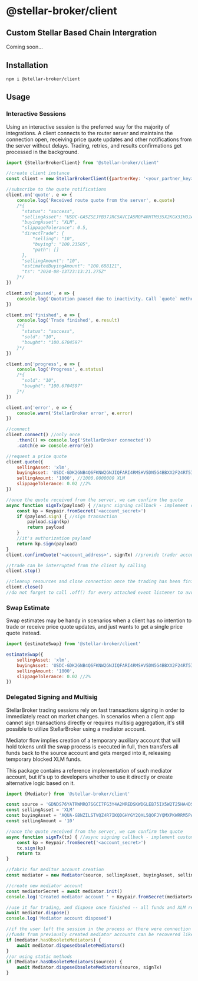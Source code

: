 # @stellar-broker/client

## Custom Stellar Based Chain Intergration
Coming soon...

## Installation

```
npm i @stellar-broker/client
```

## Usage

### Interactive Sessions

Using an interactive session is the preferred way for the majority of integrations.
A client connects to the router server and maintains the connection open, receiving price quote updates and other 
notifications from the server without delays. Trading, retries, and results confirmations get processed in the
background.

```js
import {StellarBrokerClient} from '@stellar-broker/client'

//create client instance
const client = new StellarBrokerClient({partnerKey: '<your_partner_key>'})

//subscribe to the quote notifications
client.on('quote', e => {
    console.log('Received route quote from the server', e.quote)
    /*{
      "status": "success",
      "sellingAsset": "USDC-GA5ZSEJYB37JRC5AVCIA5MOP4RHTM335X2KGX3IHOJAPP5RE34K4KZVN",
      "buyingAsset": "XLM",
      "slippageTolerance": 0.5,
      "directTrade": {
          "selling": "10",
          "buying": "100.23505",
          "path": []
      },
      "sellingAmount": "10",
      "estimatedBuyingAmount": "100.688121",
      "ts": "2024-08-13T23:13:21.275Z"
    }*/
})

client.on('paused', e => {
    console.log('Quotation paused due to inactivity. Call `quote` method to resume.')
})

client.on('finished', e => {
    console.log('Trade finished', e.result)
    /*{
      "status": "success",
      "sold": "10",
      "bought": "100.6704597"
    }*/
})

client.on('progress', e => {
    console.log('Progress', e.status)
    /*{
      "sold": "10",
      "bought": "100.6704597"
    }*/
})

client.on('error', e => {
    console.warn('StellarBroker error', e.error)
})

//connect
client.connect() //only once
    .then(() => console.log('StellarBroker connected'))
    .catch(e => console.error(e))

//request a price quote
client.quote({
    sellingAsset: 'xlm',
    buyingAsset: 'USDC-GDK2GNB4Q6FKNW2GNJIQFARI4RMSHV5DN5G4BBXX2F24RT5I4QT7TWZ7',
    sellingAmount: '1000', //1000.0000000 XLM
    slippageTolerance: 0.02 //2%
})

//once the quote received from the server, we can confirm the quote
async function signTx(payload) { //async signing callback - implement custom logic here
    const kp = Keypair.fromSecret('<account_secret>')
    if (payload.sign) { //sign transaction
        payload.sign(kp)
        return payload
    } 
    //it's authorization payload
    return kp.sign(payload)
}
client.confirmQuote('<account_address>', signTx) //provide trader account address

//trade can be interrupted from the client by calling
client.stop()

//cleanup resources and close connection once the trading has been finished
client.close()
//do not forget to call .off() for every attached event listener to avoid memory leaks
```

### Swap Estimate

Swap estimates may be handy in scenarios when a client has no intention to trade or receive price quote updates,
and just wants to get a single price quote instead.

```js
import {estimateSwap} from '@stellar-broker/client'

estimateSwap({
    sellingAsset: 'xlm',
    buyingAsset: 'USDC-GDK2GNB4Q6FKNW2GNJIQFARI4RMSHV5DN5G4BBXX2F24RT5I4QT7TWZ7',
    sellingAmount: '1000', 
    slippageTolerance: 0.02 //2%
})
```

### Delegated Signing and Multisig

StellarBroker trading sessions rely on fast transactions signing in order to immediately react on market changes.
In scenarios when a client app cannot sign transactions directly or requires multisig aggregation, it's still possible
to utilize StellarBroker using a mediator account. 

Mediator flow implies creation of a temporary auxiliary account that will hold tokens until the swap process is executed
in full, then transfers all funds back to the source account and gets merged into it, releasing temporary blocked XLM
funds.

This package contains a reference implementation of such mediator account, but it's up to developers whether to use it
directly or create alternative logic based on it.


```js
import {Mediator} from '@stellar-broker/client'

const source = 'GDNDS76YATRWMRQ7SGCI7FG3Y4A2MREDSKWDGLEB75IX5W2T25HA4DS3'
const sellingAsset = 'XLM'
const buyingAsset = 'AQUA-GBNZILSTVQZ4R7IKQDGHYGY2QXL5QOFJYQMXPKWRRM5PAV7Y4M67AQUA'
const sellingAmount = '10'

//once the quote received from the server, we can confirm the quote
async function signTx(tx) { //async signing callback - implement custom logic here
    const kp = Keypair.fromSecret('<account_secret>')
    tx.sign(kp)
    return tx
}

//fabric for meditor account creation
const mediator = new Mediator(source, sellingAsset, buyingAsset, sellingAmount, signTx)

//create new mediator account
const mediatorSecret = await mediator.init()
console.log('Created mediator account ' + Keypair.fromSecret(mediatorSecret).publicKey())

//use it for trading, and dispose once finished -- all funds and XLM reserves will be returned to the source account
await mediator.dispose()
console.log('Mediator account disposed')

//if the user left the session in the process or there were connection problems,
//funds from previously created mediator accounts can be recovered like this
if (mediator.hasObsoleteMediators) {
    await mediator.disposeObsoleteMediators()
}
//or using static methods
if (Mediator.hasObsoleteMediators(source)) {
    await Mediator.disposeObsoleteMediators(source, signTx)
}
```
